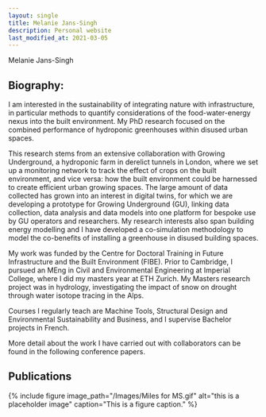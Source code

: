 ```yaml
---
layout: single
title: Melanie Jans-Singh
description: Personal website
last_modified_at: 2021-03-05
---
```


Melanie Jans-Singh


## Biography:

I am interested in the sustainability of integrating nature with infrastructure, in particular methods to quantify considerations of the food-water-energy nexus into the built environment. My PhD research focused on the combined performance of hydroponic greenhouses within disused urban spaces.

This research stems from an extensive collaboration with Growing Underground, a hydroponic farm in derelict tunnels in London, where we set up a monitoring network to track the effect of crops on the built environment, and vice versa: how the built environment could be harnessed to create efficient urban growing spaces. The large amount of data collected has grown into an interest in digital twins, for which we are developing a prototype for Growing Underground (GU), linking data collection, data analysis and data models into one platform for bespoke use by GU operators and researchers. My research interests also span building energy modelling and I have developed a co-simulation methodology to model the co-benefits of installing a greenhouse in disused building spaces.

My work was funded by the Centre for Doctoral Training in Future Infrastructure and the Built Environment (FIBE). Prior to Cambridge, I pursued an MEng in Civil and Environmental Engineering at Imperial College, where I did my masters year at ETH Zurich. My Masters research project was in hydrology, investigating the impact of snow on drought through water isotope tracing in the Alps.

Courses I regularly teach are Machine Tools, Structural Design and Environmental Sustainability and Business, and I supervise Bachelor projects in French.

More detail about the work I have carried out with collaborators can be found in the following conference papers.

## Publications

<p>
<script src="https://bibbase.org/service/mendeley/8cc9e420-f114-33cc-9c3e-829cab873aa1/group/e7fafa87-580c-3bf9-a959-b58f94911f2b?jsonp=1" type="text/javascript"></script>
</p>

{% include figure image_path="/Images/Miles for MS.gif" alt="this is a placeholder image" caption="This is a figure caption." %}
